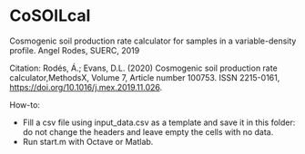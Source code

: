 # CoSOILcal
Cosmogenic soil production rate calculator for samples in a variable-density profile.
Angel Rodes, SUERC, 2019

Citation:
Rodés, Á.; Evans, D.L. (2020) Cosmogenic soil production rate calculator,MethodsX, Volume 7, Article number 100753.
ISSN 2215-0161,
https://doi.org/10.1016/j.mex.2019.11.026.

How-to:
- Fill a csv file using input_data.csv as a template and save it in this folder: do not change the headers and leave empty the cells with no data.
- Run start.m with Octave or Matlab.

